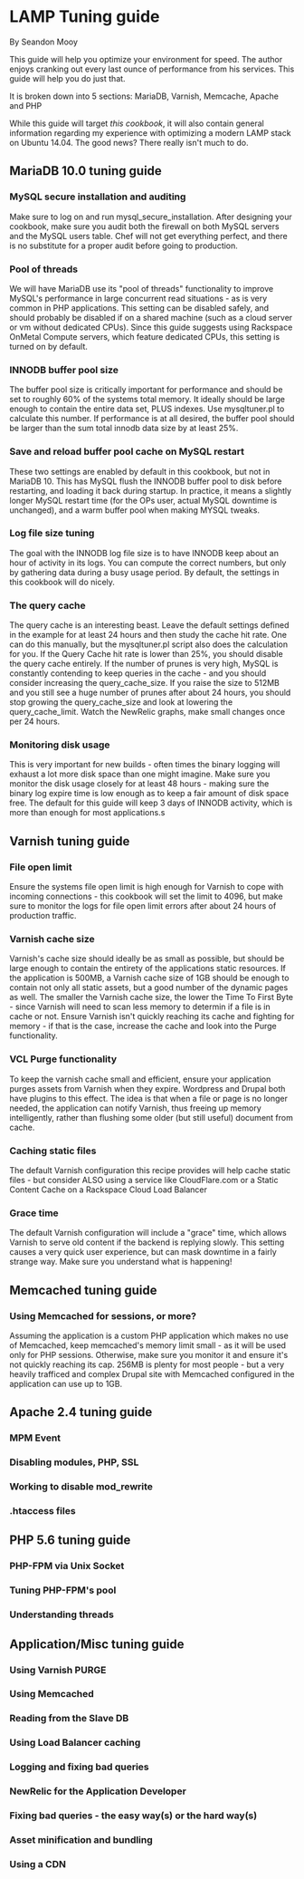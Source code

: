 LAMP Tuning guide
===========================
By Seandon Mooy

This guide will help you optimize your environment for speed. The author enjoys cranking out every last ounce of performance from his services. This guide will help you do just that.

It is broken down into 5 sections: MariaDB, Varnish, Memcache, Apache and PHP

While this guide will target _this cookbook_, it will also contain general information regarding my experience with optimizing a modern LAMP stack on Ubuntu 14.04. The good news? There really isn't much to do.

MariaDB 10.0 tuning guide
---------------------
### MySQL secure installation and auditing

  Make sure to log on and run mysql_secure_installation. After designing your cookbook, make sure you audit both the firewall on both MySQL servers and the MySQL users table. Chef will not get everything perfect, and there is no substitute for a proper audit before going to production.

### Pool of threads

  We will have MariaDB use its "pool of threads" functionality to improve MySQL's performance in large concurrent read situations - as is very common in PHP applications. This setting can be disabled safely, and should probably be disabled if on a shared machine (such as a cloud server or vm without dedicated CPUs). Since this guide suggests using Rackspace OnMetal Compute servers, which feature dedicated CPUs, this setting is turned on by default.

### INNODB buffer pool size

  The buffer pool size is critically important for performance and should be set to roughly 60% of the systems total memory. It ideally should be large enough to contain the entire data set, PLUS indexes. Use mysqltuner.pl to calculate this number. If performance is at all desired, the buffer pool should be larger than the sum total innodb data size by at least 25%.

### Save and reload buffer pool cache on MySQL restart

  These two settings are enabled by default in this cookbook, but not in MariaDB 10. This has MySQL flush the INNODB buffer pool to disk before restarting, and loading it back during startup. In practice, it means a slightly longer MySQL restart time (for the OPs user, actual MySQL downtime is unchanged), and a warm buffer pool when making MYSQL tweaks.

### Log file size tuning

  The goal with the INNODB log file size is to have INNODB keep about an hour of activity in its logs. You can compute the correct numbers, but only by gathering data during a busy usage period. By default, the settings in this cookbook will do nicely.

### The query cache

  The query cache is an interesting beast. Leave the default settings defined in the example for at least 24 hours and then study the cache hit rate. One can do this manually, but the mysqltuner.pl script also does the calculation for you. If the Query Cache hit rate is lower than 25%, you should disable the query cache entirely. If the number of prunes is very high, MySQL is constantly contending to keep queries in the cache - and you should consider increasing the query_cache_size. If you raise the size to 512MB and you still see a huge number of prunes after about 24 hours, you should stop growing the query_cache_size and look at lowering the query_cache_limit. Watch the NewRelic graphs, make small changes once per 24 hours.  

### Monitoring disk usage

  This is very important for new builds - often times the binary logging will exhaust a lot more disk space than one might imagine. Make sure you monitor the disk usage closely for at least 48 hours - making sure the binary log expire time is low enough as to keep a fair amount of disk space free. The default for this guide will keep 3 days of INNODB activity, which is more than enough for most applications.s

Varnish tuning guide
---------------------
### File open limit

  Ensure the systems file open limit is high enough for Varnish to cope with incoming connections - this cookbook will set the limit to 4096, but make sure to monitor the logs for file open limit errors after about 24 hours of production traffic.

### Varnish cache size

  Varnish's cache size should ideally be as small as possible, but should be large enough to contain the entirety of the applications static resources. If the application is 500MB, a Varnish cache size of 1GB should be enough to contain not only all static assets, but a good number of the dynamic pages as well. The smaller the Varnish cache size, the lower the Time To First Byte - since Varnish will need to scan less memory to determin if a file is in cache or not. Ensure Varnish isn't quickly reaching its cache and fighting for memory - if that is the case, increase the cache and look into the Purge functionality.

### VCL Purge functionality

  To keep the varnish cache small and efficient, ensure your application purges assets from Varnish when they expire. Wordpress and Drupal both have plugins to this effect. The idea is that when a file or page is no longer needed, the application can notify Varnish, thus freeing up memory intelligently, rather than flushing some older (but still useful) document from cache.

### Caching static files

  The default Varnish configuration this recipe provides will help cache static files - but consider ALSO using a service like CloudFlare.com or a Static Content Cache on a Rackspace Cloud Load Balancer

### Grace time

  The default Varnish configuration will include a "grace" time, which allows Varnish to serve old content if the backend is replying slowly. This setting causes a very quick user experience, but can mask downtime in a fairly strange way. Make sure you understand what is happening!

Memcached tuning guide
---------------------

###  Using Memcached for sessions, or more?

  Assuming the application is a custom PHP application which makes no use of Memcached, keep memcached's memory limit small - as it will be used only for PHP sessions. Otherwise, make sure you monitor it and ensure it's not quickly reaching its cap. 256MB is plenty for most people - but a very heavily trafficed and complex Drupal site with Memcached configured in the application can use up to 1GB.

Apache 2.4 tuning guide
---------------------
###  MPM Event
###  Disabling modules, PHP, SSL
###  Working to disable mod_rewrite
###  .htaccess files

PHP 5.6 tuning guide
---------------------
###  PHP-FPM via Unix Socket
###  Tuning PHP-FPM's pool
###  Understanding threads


Application/Misc tuning guide
---------------------
###  Using Varnish PURGE
###  Using Memcached
### Reading from the Slave DB
###  Using Load Balancer caching
###  Logging and fixing bad queries
###  NewRelic for the Application Developer
###  Fixing bad queries - the easy way(s) or the hard way(s)
###  Asset minification and bundling
###  Using a CDN
